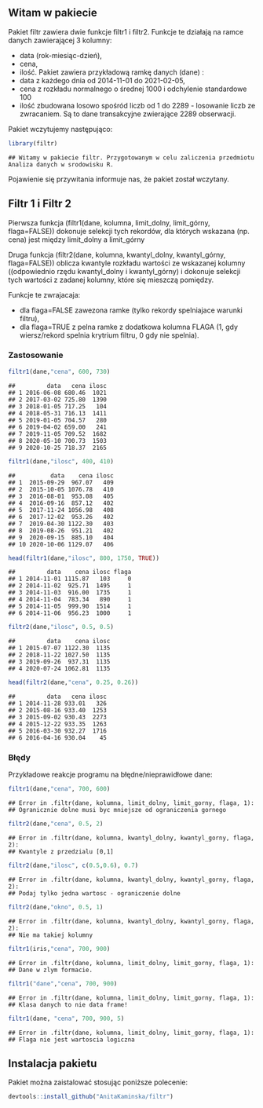 Witam w pakiecie 
----------------

Pakiet filtr zawiera dwie funkcje filtr1 i filtr2. Funkcje te działają na ramce
danych zawierającej 3 kolumny:
- data (rok-miesiąc-dzień),
- cena,
- ilość.
Pakiet zawiera przykładową ramkę danych (dane) :
- data z każdego dnia od 2014-11-01 do 2021-02-05,
- cena z rozkładu normalnego o średnej 1000 i odchylenie standardowe 100
- ilość zbudowana losowo spośród liczb od 1 do 2289 - losowanie liczb ze zwracaniem.
Są to dane transakcyjne zwierające 2289 obserwacji.

Pakiet wczytujemy następująco:

``` r
library(filtr)
```

    ## Witamy w pakiecie filtr. Przygotowanym w celu zaliczenia przedmiotu Analiza danych w srodowisku R.

Pojawienie się przywitania informuje nas, że pakiet został wczytany.

Filtr 1 i Filtr 2
-----------------

Pierwsza funkcja  (filtr1(dane, kolumna, limit_dolny, limit_górny, flaga=FALSE)) 
dokonuje selekcji tych rekordów, dla których wskazana (np. cena)
 jest między limit_dolny a limit_górny

Druga funkcja  (filtr2(dane, kolumna, kwantyl_dolny, kwantyl_górny, flaga=FALSE)) 
oblicza kwantyle rozkładu wartości ze wskazanej kolumny
((odpowiednio rzędu kwantyl_dolny i kwantyl_górny) i dokonuje selekcji tych wartości z zadanej
kolumny, które się mieszczą pomiędzy.

Funkcje te zwrajacaja:
- dla flaga=FALSE zawezona ramke (tylko rekordy spelniajace warunki filtru),
- dla flaga=TRUE z pelna ramke z dodatkowa kolumna FLAGA (1, gdy wiersz/rekord spelnia krytrium
filtru, 0 gdy nie spelnia).
### Zastosowanie

<!-- Ceny od 600 do 730 zł:  -->

``` r
filtr1(dane,"cena", 600, 730)
```

    ##         data   cena ilosc
    ## 1 2016-06-08 680.46  1021
    ## 2 2017-03-02 725.80  1390
    ## 3 2018-01-05 717.25   104
    ## 4 2018-05-31 716.13  1411
    ## 5 2019-01-05 704.57   280
    ## 6 2019-04-02 659.00   241
    ## 7 2019-11-05 709.52  1682
    ## 8 2020-05-10 700.73  1503
    ## 9 2020-10-25 718.37  2165

<!-- Ilość od 400 do 410 sztuk: -->

``` r
filtr1(dane,"ilosc", 400, 410)
```

    ##          data    cena ilosc
    ## 1  2015-09-29  967.07   409
    ## 2  2015-10-05 1076.78   410
    ## 3  2016-08-01  953.08   405
    ## 4  2016-09-16  857.12   402
    ## 5  2017-11-24 1056.98   408
    ## 6  2017-12-02  953.26   402
    ## 7  2019-04-30 1122.30   403
    ## 8  2019-08-26  951.21   402
    ## 9  2020-09-15  885.10   404
    ## 10 2020-10-06 1129.07   406

<!-- Gdy \texttt{flaga} jest ustawiona na TRUE: -->

``` r
head(filtr1(dane,"ilosc", 800, 1750, TRUE))
```

    ##         data    cena ilosc flaga
    ## 1 2014-11-01 1115.87   103     0
    ## 2 2014-11-02  925.71  1495     1
    ## 3 2014-11-03  916.00  1735     1
    ## 4 2014-11-04  783.34   890     1
    ## 5 2014-11-05  999.90  1514     1
    ## 6 2014-11-06  956.23  1000     1

<!-- Mediana (kwantyl= 0.5) ilości wynosi 1135: -->

``` r
filtr2(dane,"ilosc", 0.5, 0.5)
```

    ##         data    cena ilosc
    ## 1 2015-07-07 1122.30  1135
    ## 2 2018-11-22 1027.50  1135
    ## 3 2019-09-26  937.31  1135
    ## 4 2020-07-24 1062.81  1135

<!-- Cena od kawantyla 0.25 do kwantyla 0.26: -->

``` r
head(filtr2(dane,"cena", 0.25, 0.26))
```

    ##         data   cena ilosc
    ## 1 2014-11-28 933.01   326
    ## 2 2015-08-16 933.40  1253
    ## 3 2015-09-02 930.43  2273
    ## 4 2015-12-22 933.35  1263
    ## 5 2016-03-30 932.27  1716
    ## 6 2016-04-16 930.04    45

### Błędy

Przykładowe reakcje programu na błędne/nieprawidłowe dane:

``` r
filtr1(dane,"cena", 700, 600)
```

    ## Error in .filtr(dane, kolumna, limit_dolny, limit_gorny, flaga, 1): 
    ## Ogranicznie dolne musi byc mniejsze od ograniczenia gornego

``` r
filtr2(dane,"cena", 0.5, 2)
```

    ## Error in .filtr(dane, kolumna, kwantyl_dolny, kwantyl_gorny, flaga, 2): 
    ## Kwantyle z przedzialu [0,1]

``` r
filtr2(dane,"ilosc", c(0.5,0.6), 0.7)
```

    ## Error in .filtr(dane, kolumna, kwantyl_dolny, kwantyl_gorny, flaga, 2): 
    ## Podaj tylko jedna wartosc - ograniczenie dolne

``` r
filtr2(dane,"okno", 0.5, 1)
```

    ## Error in .filtr(dane, kolumna, kwantyl_dolny, kwantyl_gorny, flaga, 2): 
    ## Nie ma takiej kolumny

``` r
filtr1(iris,"cena", 700, 900)
```

    ## Error in .filtr(dane, kolumna, limit_dolny, limit_gorny, flaga, 1): 
    ## Dane w zlym formacie.

``` r
filtr1("dane","cena", 700, 900)
```

    ## Error in .filtr(dane, kolumna, limit_dolny, limit_gorny, flaga, 1): 
    ## Klasa danych to nie data frame!

``` r
filtr1(dane, "cena", 700, 900, 5)
```

    ## Error in .filtr(dane, kolumna, limit_dolny, limit_gorny, flaga, 1): 
    ## Flaga nie jest wartoscia logiczna

Instalacja pakietu
------------------

Pakiet można zaistalować stosując poniższe polecenie:

``` r
devtools::install_github("AnitaKaminska/filtr")
```
